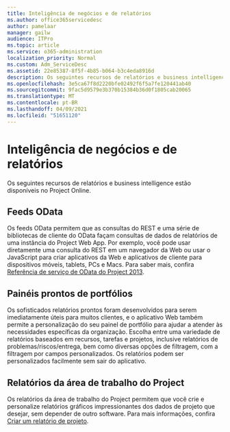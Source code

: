 ```yaml
---
title: Inteligência de negócios e de relatórios
ms.author: office365servicedesc
author: pamelaar
manager: gailw
audience: ITPro
ms.topic: article
ms.service: o365-administration
localization_priority: Normal
ms.custom: Adm_ServiceDesc
ms.assetid: 22e85387-8f5f-4b85-b064-b3c4eda8916d
description: Os seguintes recursos de relatórios e business intelligence estão disponíveis no Project Online.
ms.openlocfilehash: 3e5ca67f8d2220bfe02492f6f5a7fe120441ab40
ms.sourcegitcommit: 9fac5d9579e3b370b15384b36d0f1805cab20065
ms.translationtype: MT
ms.contentlocale: pt-BR
ms.lasthandoff: 04/09/2021
ms.locfileid: "51651120"
---
```

# <a name="reporting-and-business-intelligence"></a>Inteligência de negócios e de relatórios

Os seguintes recursos de relatórios e business intelligence estão disponíveis no Project Online.
  
## <a name="odata-feeds"></a>Feeds OData

Os feeds OData permitem que as consultas do REST e uma série de bibliotecas de cliente do OData façam consultas de dados de relatórios de uma instância do Project Web App. Por exemplo, você pode usar diretamente uma consulta do REST em um navegador da Web ou usar o JavaScript para criar aplicativos da Web e aplicativos de cliente para dispositivos móveis, tablets, PCs e Macs. Para saber mais, confira [Referência de serviço de OData do Project 2013](/previous-versions/office/project-odata/jj163015(v=office.15)).
  
## <a name="out-of-the-box-portfolio-dashboards"></a>Painéis prontos de portfólios

Os sofisticados relatórios prontos foram desenvolvidos para serem imediatamente úteis para muitos clientes, e o aplicativo Web também permite a personalização do seu painel de portfólio para ajudar a atender às necessidades específicas da organização. Escolha entre uma variedade de relatórios baseados em recursos, tarefas e projetos, inclusive relatórios de problemas/riscos/entrega, bem como diversas opções de filtragem, com a filtragem por campos personalizados. Os relatórios podem ser personalizados facilmente sem sair do aplicativo. 
  
## <a name="project-desktop-reporting"></a>Relatórios da área de trabalho do Project

Os relatórios da área de trabalho do Project permitem que você crie e personalize relatórios gráficos impressionantes dos dados de projeto que desejar, sem depender de outro software. Para mais informações, confira [Criar um relatório de projeto](https://go.microsoft.com/fwlink/?LinkID=823657&amp;clcid=0x409).
